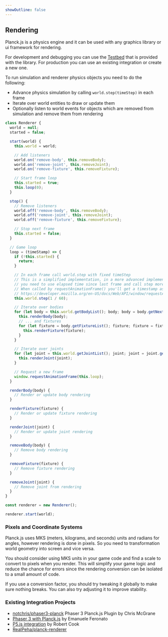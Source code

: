 ```yaml
---
showOutline: false
---
```


## Rendering

Planck.js is a physics engine and it can be used with any graphics library or ui framework for rendering.

For development and debugging you can use the [Testbed](./testbed) that is provided with the library. For production you can use an existing integration or create a new one.

To run simulation and renderer physics objects you need to do the following:
- Advance physics simulation by calling `world.step(timeStep)` in each frame
- Iterate over world entities to draw or update them
- Optionally listen to world events for objects which are removed from simulation and remove them from rendering

```js
class Renderer {
  world = null;
  started = false;

  start(world) {
    this.world = world;

    // Add listeners
    world.on('remove-body', this.removeBody);
    world.on('remove-joint', this.removeJoint);
    world.on('remove-fixture', this.removeFixture);

    // Start frame loop
    this.started = true;
    this.loop(0);
  }

  stop() {
    // Remove listeners
    world.off('remove-body', this.removeBody);
    world.off('remove-joint', this.removeJoint);
    world.off('remove-fixture', this.removeFixture);

    // Stop next frame
    this.started = false;
  }

  // Game loop
  loop = (timeStamp) => {
    if (!this.started) {
      return;
    }

    // In each frame call world.step with fixed timeStep
    // This is a simplified implementation, in a more advanced implementation
    // you need to use elapsed time since last frame and call step more than once if needed.
    // When called by requestAnimationFrame() you'll get a timestamp as argument,
    // https://developer.mozilla.org/en-US/docs/Web/API/window/requestAnimationFrame
    this.world.step(1 / 60);

    // Iterate over bodies
    for (let body = this.world.getBodyList(); body; body = body.getNext()) {
      this.renderBody(body);
      // ... and fixtures
      for (let fixture = body.getFixtureList(); fixture; fixture = fixture.getNext()) {
        this.renderFixture(fixture);
      }
    }

    // Iterate over joints
    for (let joint = this.world.getJointList(); joint; joint = joint.getNext()) {
      this.renderJoint(joint);
    }

    // Request a new frame
    window.requestAnimationFrame(this.loop);
  }

  renderBody(body) {
    // Render or update body rendering
  }

  renderFixture(fixture) {
    // Render or update fixture rendering
  }

  renderJoint(joint) {
    // Render or update joint rendering
  }

  removeBody(body) {
    // Remove body rendering
  }

  removeFixture(fixture) {
    // Remove fixture rendering
  }

  removeJoint(joint) {
    // Remove joint from rendering
  }
}

const renderer = new Renderer();

renderer.start(world);

```

### Pixels and Coordinate Systems

Planck.js uses MKS (meters, kilograms, and seconds) units and
radians for angles, however rendering is done in pixels.
So you need to transformation world geometry into screen and vice versa.

You should consider using MKS units in your game code and find a scale to convert
to pixels when you render. This will simplify your game logic and reduce
the chance for errors since the rendering conversion can be isolated to
a small amount of code.

If you use a conversion factor, you should try tweaking it globally to
make sure nothing breaks. You can also try adjusting it to improve
stability.

### Existing Integration Projects

 - [notchris/phaser3-planck](https://github.com/notchris/phaser3-planck) Phaser 3 Planck.js Plugin by Chris McGrane
 - [Phaser 3 with Planck.js](https://www.emanueleferonato.com/2019/10/12/use-box2d-physics-in-your-phaser-3-projects-with-planck-js-javascript-physics-engine/) by Emanuele Feronato
- [P5.js integration](https://sites.google.com/site/professorcookga/planck-box2d-physics-for-javascript-p5) by Robert Cook
- [RealPeha/planck-renderer](https://github.com/RealPeha/planck-renderer)
